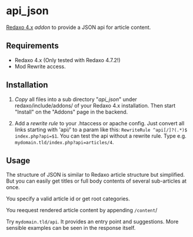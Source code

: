 # api_json

[Redaxo 4.x](https://redaxo.org) *addon* to provide a JSON api for article content.

## Requirements

* Redaxo 4.x (Only tested with Redaxo 4.7.2!)
* Mod Rewrite access.

## Installation

1. *Copy* all files into  a sub directory "*api_json*" under redaxo/include/addons/ of your Redaxo 4.x installation. Then start "Install" on the "Addons" page in the backend.

2. Add a *rewrite rule* to your .htaccess or apache config. Just convert all links starting with 'api/' to a param like this: `RewriteRule ^api[/]?(.*)$ index.php?api=$1`. You can test the api without a rewrite rule. Type e.g. `mydomain.tld/index.php?api=articles/4`.

## Usage

The structure of JSON is similar to Redaxo article structure but simplified.
But you can easily get titles or full body contents of several sub-articles at once.

You specify a valid article id or get root categories.

You reequest rendered article content by appending `/content`/

Try `mydomain.tld/api`. It provides an entry point and suggestions. More sensible examples can be seen in the response itself.
